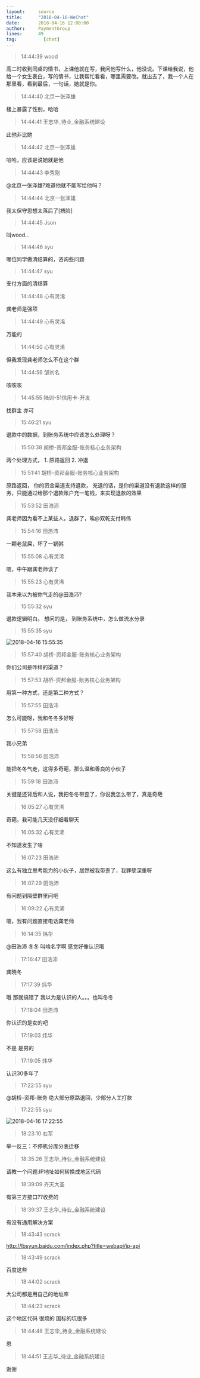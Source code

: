 ```yaml
---
layout:     source 
title:      "2018-04-16-WeChat"
date:       2018-04-16 12:00:00
author:     PaymentGroup
lines:      49 
tag:		  [chat]
---
```

> 14:44:39  wood  
   
高二时收到同桌的情书，上课他就在写，我问他写什么，他没说。下课给我说，他给一个女生表白，写的情书，让我帮忙看看，哪里需要改。就出去了，我一个人在那里看，看到最后，一句话，她就是你。   
   
> 14:44:40  北京一张泽雄  
   
楼上暴露了性别，哈哈  
   
> 14:44:41  王志华_待业_金融系统建设  
   
此他非比她  
   
> 14:44:42  北京一张泽雄  
   
哈哈，应该是说她就是他  
   
> 14:44:43  李秀刚  
   
@北京一张泽雄?难道他就不能写给他吗？  
   
> 14:44:44  北京一张泽雄  
   
我太保守思想太落后了[捂脸]  
   
> 14:44:45  Json  
   
叫wood...  
   
> 14:44:46  syu  
   
哪位同学做清结算的，咨询些问题  
   
> 14:44:47  syu  
   
支付方面的清结算  
   
> 14:44:48  心有灵浠  
   
龚老师是强项  
   
> 14:44:49  心有灵浠  
   
万能的  
   
> 14:44:50  心有灵浠  
   
但我发现龚老师怎么不在这个群  
   
> 14:44:56  邹刘名  
   
咳咳咳  
   
> 14:45:55  陆训-51信用卡-开发  
   
找群主 亦可  
   
> 15:46:21  syu  
   
退款中的数据，到账务系统中应该怎么处理呀？  
   
> 15:50:38  胡桥-资邦金服-账务核心业务架构  
   
两个处理方式，  1. 原路返回   2. 冲退  
   
> 15:51:41  胡桥-资邦金服-账务核心业务架构  
   
原路返回， 你的资金渠道支持退款，    充退的话，是你的渠道没有退款这样的服务，只能通过给那个退款账户充一笔钱，来实现退款的效果  
   
> 15:53:52  田浩沛  
   
龚老师因为看不上某些人，退群了，唉@双乾支付韩伟   
   
> 15:54:16  田浩沛  
   
一颗老鼠屎，坏了一锅粥  
   
> 15:55:08  心有灵浠  
   
嗯，中午跟龚老师谈了  
   
> 15:55:23  心有灵浠  
   
我本来以为被你气走的@田浩沛?  
   
> 15:55:32  syu  
   
退款逻辑明白。 想问的是， 到账务系统中，怎么做流水分录  
   
> 15:55:35  syu  
   
![2018-04-16 15:55:35](http://static.cocolian.org/img/20180416_155535.png) 
   
> 15:57:40  胡桥-资邦金服-账务核心业务架构  
   
你们公司是咋样的渠道？  
   
> 15:57:53  胡桥-资邦金服-账务核心业务架构  
   
用第一种方式，还是第二种方式？  
   
> 15:57:55  田浩沛  
   
怎么可能呀，我和冬冬多好呀  
   
> 15:57:58  田浩沛  
   
我小兄弟  
   
> 15:58:56  田浩沛  
   
能把冬冬气走，这得多奇葩，那么温和善良的小伙子  
   
> 15:59:18  田浩沛  
   
关键是还背后和人说，我把冬冬带歪了，你说我怎么带了，真是奇葩  
   
> 16:05:27  心有灵浠  
   
奇葩，我可能几天没仔细看聊天  
   
> 16:05:32  心有灵浠  
   
不知道发生了啥  
   
> 16:07:23  田浩沛  
   
这么有独立思考能力的小伙子，居然被我带歪了，我罪孽深重呀  
   
> 16:07:29  田浩沛  
   
有问题到隔壁群里问吧  
   
> 16:09:22  心有灵浠  
   
嗯，我有问题直接电话龚老师  
   
> 16:14:35  炜华  
   
@田浩沛 冬冬 叫啥名字啊 感觉好像认识哦  
   
> 17:16:47  田浩沛  
   
龚晓冬  
   
> 17:17:39  炜华  
   
哦  那就搞错了 我以为是认识的人。。。也叫冬冬   
   
> 17:18:04  田浩沛  
   
你认识的是女的吧  
   
> 17:19:03  炜华  
   
不是 是男的  
   
> 17:19:05  炜华  
   
认识30多年了   
   
> 17:22:55  syu  
   
@胡桥-资邦-账务 绝大部分原路退回，少部分人工打款  
   
> 17:22:55  syu  
   
![2018-04-16 17:22:55](http://static.cocolian.org/img/20180416_172255.png) 
   
> 18:23:10  右军  
   
举一反三：不停机分库分表迁移  
   
> 18:35:26  王志华_待业_金融系统建设  
   
请教一个问题:IP地址如何转换成地区代码  
   
> 18:39:09  齐天大圣  
   
有第三方接口??收费的  
   
> 18:39:37  王志华_待业_金融系统建设  
   
有没有通用解决方案  
   
> 18:43:43  scrack  
   
http://lbsyun.baidu.com/index.php?title=webapi/ip-api  
   
> 18:43:49  scrack  
   
百度这些  
   
> 18:44:02  scrack  
   
大公司都是用自己的地址库  
   
> 18:44:23  scrack  
   
这个地区代码 很烦的 国标的坑很多  
   
> 18:44:48  王志华_待业_金融系统建设  
   
恩  
   
> 18:44:51  王志华_待业_金融系统建设  
   
谢谢  
   
